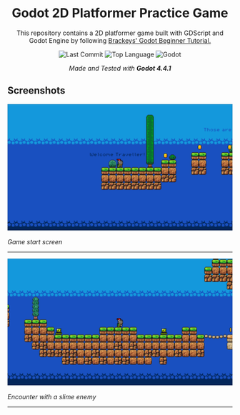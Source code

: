 <div align="center">

# Godot 2D Platformer Practice Game

This repository contains a 2D platformer game built with GDScript and Godot Engine by following  [Brackeys' Godot Beginner Tutorial.](https://www.youtube.com/watch?v=LOhfqjmasi0)

![Last Commit](https://img.shields.io/github/last-commit/emirbesir/godot-2dplatformer?style=flat&logo=git&logoColor=white&color=0080ff)
![Top Language](https://img.shields.io/github/languages/top/emirbesir/godot-2dplatformer?style=flat&color=0080ff)
![Godot](https://img.shields.io/badge/Godot-478CBF.svg?style=flat&logo=godotengine&logoColor=white)

_Made and Tested with **Godot 4.4.1**_

</div>

## Screenshots

![Screenshot 1](docs/img/screenshot_1.png)

*Game start screen*

---

![Screenshot 2](docs/img/screenshot_2.png)

*Encounter with a slime enemy*

---